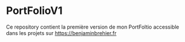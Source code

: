 # PortFolioV1

Ce repository contient la première version de mon PortFoltio accessible dans les projets sur https://benjaminbrehier.fr
